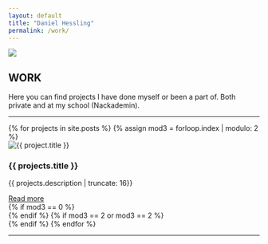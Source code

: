 ```yaml
---
layout: default
title: "Daniel Hessling"
permalink: /work/
---
```


<a href="{{site.url}}"><img class="mob-logo" src="{{ site.baseurl }}/assets/images/dh.png"></a>
<section>
<div class="big-spacer"></div>
<h2><span>WORK</span></h2>
<div class="mini-spacer"></div>
<p>
Here you can find projects I have done myself or been a part of. Both private and at my school (Nackademin).
</p>
<div class="mini-spacer"></div>
<hr class="wavy-hr">
</section>

<section class="project-half">
{% for projects in site.posts %}
  {% assign mod3 = forloop.index | modulo: 2 %}
  <section class="project">
  <img src="{{ projects.image }}" class="project-thumb" alt="{{ project.title }}">
  <div class="project-thumb-overlay"><h1>{{ projects.title }}</h1></div>
  <div class="mini-spacer"></div>
  <div class="mini-spacer"></div>
  <div class="project-info-trunc">
  <div class="trunc-desc"><p>{{ projects.description | truncate: 16}}</p></div>
  <div class="trunch-link"><a href="{{projects.url}}" class="project-link project-link-mini">Read more</a></div>
  </div>
  </section>
  {% if mod3 == 0 %}</section><section class="project-half">{% endif %}
  {% if mod3 == 2 or mod3 == 2 %}<section class="project">{% endif %}
{% endfor %}
</section>
<div class="footer-hr"><hr class="wavy-hr"></div>